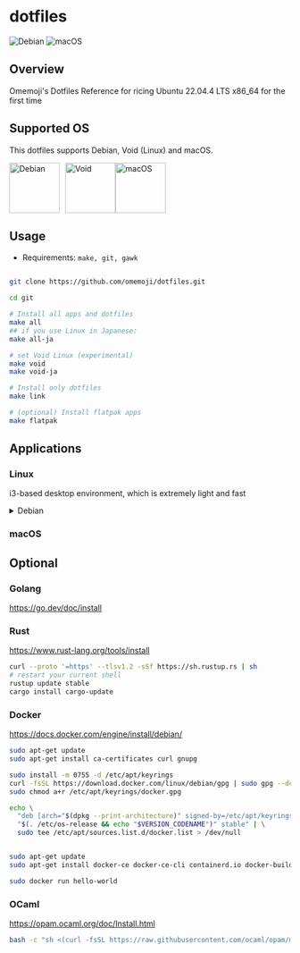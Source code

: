 # dotfiles

![Debian](https://github.com/omemoji/dotfiles/actions/workflows/debian.yml/badge.svg) ![macOS](https://github.com/omemoji/dotfiles/actions/workflows/macos.yml/badge.svg) 

## Overview

Omemoji's Dotfiles
Reference for ricing Ubuntu 22.04.4 LTS x86_64 for the first time

## Supported OS

This dotfiles supports Debian, Void (Linux) and macOS.

<div style="display:flex;">
<a href="https://debian.org/download" style="margin-right:10px;">
<img  src="https://www.debian.org/logos/openlogo-nd.svg" alt="Debian" height="90"></a>
<a href="https://voidlinux.org/download/">
<img src="https://a-hel-fi.m.voidlinux.org/logos/void-dark2.svg" alt="Void" height="90"></a>
<a href="https://apple.com/macos" style="">
<img  src="https://upload.wikimedia.org/wikipedia/commons/1/1b/Apple_logo_grey.svg" alt="macOS" height="90"></a>

</div>

## Usage

- Requirements: `make, git, gawk`

```sh

git clone https://github.com/omemoji/dotfiles.git

cd git

# Install all apps and dotfiles
make all
## if you use Linux in Japanese:
make all-ja

# set Void Linux (experimental)
make void
make void-ja

# Install only dotfiles
make link

# (optional) Install flatpak apps
make flatpak


```

## Applications

### Linux

i3-based desktop environment, which is extremely light and fast

<details>
<summary>Debian</summary>

| Categories              | Application                 |
| ----------------------- | --------------------------- |
| Window manager          | i3                          |
| Launcher                | i3-dmenu-desktop            |
| Input method (Japanese) | Fcitx5 and Mozc             |
| Sound                   | PipeWire                    |
| Terminal                | rxvt-unicode                |
| Browser                 | Google Chrome, Firefox, w3m |
| Mailer                  | Thunderbird                 |
| Editor                  | Visual Studio Code, Vim     |
| File manager            | Thunar, Ranger              |
| Image viewer            | Ristoretto                  |
| PDF viewer              | Evince                      |
| Media player            | VLC                         |
| Image editor            | GIMP, Inkscape, Krita       |

</details>

### macOS

## Optional

### Golang

https://go.dev/doc/install

### Rust

https://www.rust-lang.org/tools/install

```sh
curl --proto '=https' --tlsv1.2 -sSf https://sh.rustup.rs | sh
# restart your current shell
rustup update stable
cargo install cargo-update
```

### Docker

https://docs.docker.com/engine/install/debian/


```sh
sudo apt-get update
sudo apt-get install ca-certificates curl gnupg

sudo install -m 0755 -d /etc/apt/keyrings
curl -fsSL https://download.docker.com/linux/debian/gpg | sudo gpg --dearmor -o /etc/apt/keyrings/docker.gpg
sudo chmod a+r /etc/apt/keyrings/docker.gpg

echo \
  "deb [arch="$(dpkg --print-architecture)" signed-by=/etc/apt/keyrings/docker.gpg] https://download.docker.com/linux/debian \
  "$(. /etc/os-release && echo "$VERSION_CODENAME")" stable" | \
  sudo tee /etc/apt/sources.list.d/docker.list > /dev/null


sudo apt-get update
sudo apt-get install docker-ce docker-ce-cli containerd.io docker-buildx-plugin docker-compose-plugin

sudo docker run hello-world

```

### OCaml

https://opam.ocaml.org/doc/Install.html

```sh
bash -c "sh <(curl -fsSL https://raw.githubusercontent.com/ocaml/opam/master/shell/install.sh)"
```

<!--
<img width="100%" alt="macOS" src="https://user-images.githubusercontent.com/68148226/218248695-71733a5e-251e-4e4a-a77e-64c46ccd569b.png"> -->


